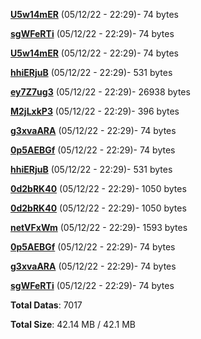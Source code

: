 [**U5w14mER**](/data/U5w14mER.txt) (05/12/22 - 22:29)- 74 bytes

[**sgWFeRTi**](/data/sgWFeRTi.txt) (05/12/22 - 22:29)- 74 bytes

[**U5w14mER**](/data/U5w14mER.txt) (05/12/22 - 22:29)- 74 bytes

[**hhiERjuB**](/data/hhiERjuB.txt) (05/12/22 - 22:29)- 531 bytes

[**ey7Z7ug3**](/data/ey7Z7ug3.txt) (05/12/22 - 22:29)- 26938 bytes

[**M2jLxkP3**](/data/M2jLxkP3.txt) (05/12/22 - 22:29)- 396 bytes

[**g3xvaARA**](/data/g3xvaARA.txt) (05/12/22 - 22:29)- 74 bytes

[**0p5AEBGf**](/data/0p5AEBGf.txt) (05/12/22 - 22:29)- 74 bytes

[**hhiERjuB**](/data/hhiERjuB.txt) (05/12/22 - 22:29)- 531 bytes

[**0d2bRK40**](/data/0d2bRK40.txt) (05/12/22 - 22:29)- 1050 bytes

[**0d2bRK40**](/data/0d2bRK40.txt) (05/12/22 - 22:29)- 1050 bytes

[**netVFxWm**](/data/netVFxWm.txt) (05/12/22 - 22:29)- 1593 bytes

[**0p5AEBGf**](/data/0p5AEBGf.txt) (05/12/22 - 22:29)- 74 bytes

[**g3xvaARA**](/data/g3xvaARA.txt) (05/12/22 - 22:29)- 74 bytes

[**sgWFeRTi**](/data/sgWFeRTi.txt) (05/12/22 - 22:29)- 74 bytes

**Total Datas**: 7017

**Total Size**: 42.14 MB / 42.1 MB
